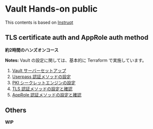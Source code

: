 # Vault Hands-on public

This contents is based on [Instruqt](https://instruqt.com/)

## TLS certificate auth and AppRole auth method

**約2時間のハンズオンコース**

**Notes:** Vault の設定に関しては、基本的に Terraform で実施しています。

1. [Vault サーバーセットアップ](https://github.com/itot555/vault-handson-public/tree/main/server)
1. [Userpass 認証メソッドの設定](https://github.com/itot555/vault-handson-public/tree/main/auth-userpass)
1. [PKI シークレットエンジンの設定](https://github.com/itot555/vault-handson-public/tree/main/secrets-engine-pki)
1. [TLS 認証メソッドの設定と確認](https://github.com/itot555/vault-handson-public/tree/main/auth-tls)
1. [AppRole 認証メソッドの設定と確認](https://github.com/itot555/vault-handson-public/tree/main/auth-approle)

## Others

**WIP**